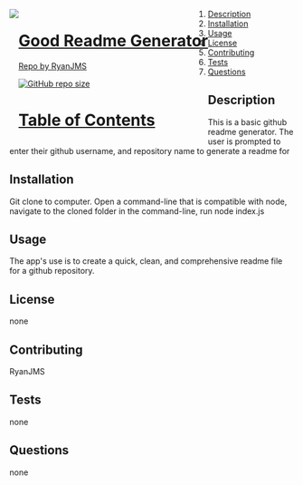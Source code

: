 <a href="undefined" style="float:left"><img src="https://avatars0.githubusercontent.com/u/59546790?v=4">

# Good Readme Generator

Repo by RyanJMS

  ![GitHub repo size](https://img.shields.io/github/repo-size/"${data.path}")

# Table of Contents

1. [Description](#Description)
2. [Installation](#Installation)
3. [Usage](#Usage)
4. [License](#License)
5. [Contributing](#Contributing)
6. [Tests](#Tests)
7. [Questions](#Questions)

## Description

This is a basic github readme generator. The user is prompted to enter their github username, and repository name to generate a readme for

## Installation

Git clone to computer. Open a command-line that is compatible with node, navigate to the cloned folder in the command-line, run node index.js

## Usage

The app's use is to create a quick, clean, and comprehensive readme file for a github repository.

## License

none

## Contributing

RyanJMS

## Tests

none

## Questions

none
